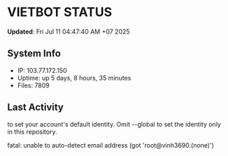 # VIETBOT STATUS
**Updated**: Fri Jul 11 04:47:40 AM +07 2025

## System Info
- IP: 103.77.172.150
- Uptime: up 5 days, 8 hours, 35 minutes
- Files: 7809

## Last Activity

to set your account's default identity.
Omit --global to set the identity only in this repository.

fatal: unable to auto-detect email address (got 'root@vinh3690.(none)')
